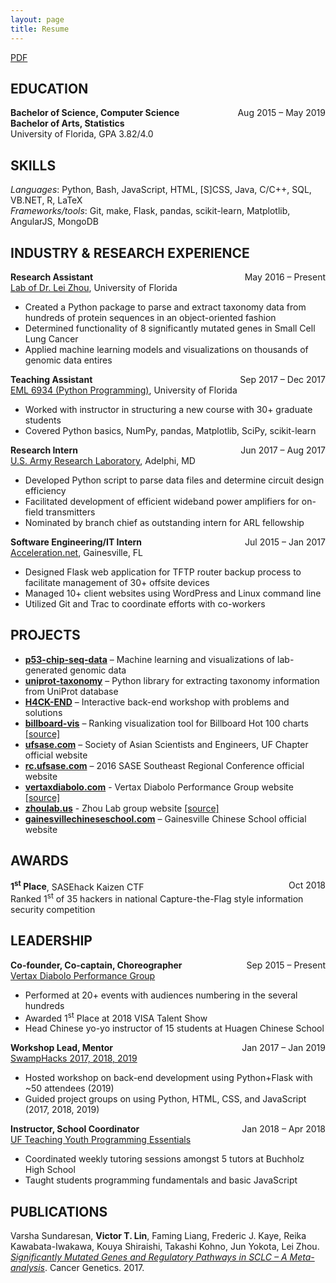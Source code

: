 ```yaml
---
layout: page
title: Resume
---
```


[<i class="fa fa-file-alt" aria-hidden="true"></i> PDF](/victorlin-resume.pdf)

## EDUCATION

**Bachelor of Science, Computer Science**<span style="float:right;">Aug 2015 – May 2019</span><br>
**Bachelor of Arts, Statistics**<br>
University of Florida, GPA 3.82/4.0

## SKILLS

*Languages*: Python, Bash, JavaScript, HTML, [S]CSS, Java, C/C++, SQL, VB.NET, R, LaTeX<br>
*Frameworks/tools*: Git, make, Flask, pandas, scikit-learn, Matplotlib, AngularJS, MongoDB

## INDUSTRY & RESEARCH EXPERIENCE

**Research Assistant**<span style="float:right;">May 2016 – Present</span><br>
[Lab of Dr. Lei Zhou](https://zhoulab.us), University of Florida

- Created a Python package to parse and extract taxonomy data from hundreds of protein sequences in an object-oriented fashion
- Determined functionality of 8 significantly mutated genes in Small Cell Lung Cancer
- Applied machine learning models and visualizations on thousands of genomic data entires

**Teaching Assistant**<span style="float:right;">Sep 2017 – Dec 2017</span><br>
[EML 6934 (Python Programming)](https://github.com/cjekel/Introduction-to-Python-Numerical-Analysis-for-Engineers-and-Scientist), University of Florida

- Worked with instructor in structuring a new course with 30+ graduate students
- Covered Python basics, NumPy, pandas, Matplotlib, SciPy, scikit-learn

**Research Intern**<span style="float:right;">Jun 2017 – Aug 2017</span><br>
[U.S. Army Research Laboratory](http://www.arl.army.mil), Adelphi, MD

- Developed Python script to parse data files and determine circuit design efficiency
- Facilitated development of efficient wideband power amplifiers for on-field transmitters
- Nominated by branch chief as outstanding intern for ARL fellowship

**Software Engineering/IT Intern**<span style="float:right;">Jul 2015 – Jan 2017</span><br>
[Acceleration.net](https://www.acceleration.net), Gainesville, FL

- Designed Flask web application for TFTP router backup process to facilitate management of 30+ offsite devices
- Managed 10+ client websites using WordPress and Linux command line
- Utilized Git and Trac to coordinate efforts with co-workers

## PROJECTS

- [**p53-chip-seq-data**](https://github.com/zhoulab/p53-chip-seq-data) – Machine learning and visualizations of lab-generated genomic data
- [**uniprot-taxonomy**](https://github.com/zhoulab/uniprot-taxonomy) – Python library for extracting taxonomy information from UniProt database
- [**H4CK-END**](/hack-end/) – Interactive back-end workshop with problems and solutions
- [**billboard-vis**](/billboard-vis/) – Ranking visualization tool for Billboard Hot 100 charts [[source]](https://github.com/victorlin/billboard-vis)
- [**ufsase.com**](http://ufsase.com) – Society of Asian Scientists and Engineers, UF Chapter official website
- [**rc.ufsase.com**](http://rc.ufsase.com) – 2016 SASE Southeast Regional Conference official website
- [**vertaxdiabolo.com**](https://vertaxdiabolo.com) - Vertax Diabolo Performance Group website [[source]](https://github.com/victorlin/vertax-site)
- [**zhoulab.us**](https://zhoulab.us) - Zhou Lab group website [[source]](https://github.com/zhoulab/zhoulab.github.io)
- [**gainesvillechineseschool.com**](https://gainesvillechineseschool.com) – Gainesville Chinese School official website

## AWARDS

**1<sup>st</sup> Place**, SASEhack Kaizen CTF<span style="float:right;">Oct 2018</span><br>
Ranked 1<sup>st</sup> of 35 hackers in national Capture-the-Flag style information security competition

## LEADERSHIP

**Co-founder, Co-captain, Choreographer**<span style="float:right;">Sep 2015 – Present</span><br>
[Vertax Diabolo Performance Group](https://vertaxdiabolo.com)

- Performed at 20+ events with audiences numbering in the several hundreds
- Awarded 1<sup>st</sup> Place at 2018 VISA Talent Show
- Head Chinese yo-yo instructor of 15 students at Huagen Chinese School

**Workshop Lead, Mentor**<span style="float:right;">Jan 2017 – Jan 2019</span><br>
[SwampHacks 2017, 2018, 2019](https://2019.swamphacks.com)

- Hosted workshop on back-end development using Python+Flask with ~50 attendees (2019)
- Guided project groups on using Python, HTML, CSS, and JavaScript (2017, 2018, 2019)

**Instructor, School Coordinator**<span style="float:right;">Jan 2018 – Apr 2018</span><br>
[UF Teaching Youth Programming Essentials](https://cise.ufl.edu/dept/type/)

- Coordinated weekly tutoring sessions amongst 5 tutors at Buchholz High School
- Taught students programming fundamentals and basic JavaScript

## PUBLICATIONS

Varsha Sundaresan, **Victor T. Lin**, Faming Liang, Frederic J. Kaye, Reika Kawabata-Iwakawa, Kouya Shiraishi, Takashi Kohno, Jun Yokota, Lei Zhou.<br>
*[Significantly Mutated Genes and Regulatory Pathways in SCLC – A Meta-analysis](https://www.sciencedirect.com/science/article/pii/S2210776217302247)*. Cancer Genetics. 2017.
